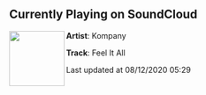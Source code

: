 ## Currently Playing on SoundCloud

[<img align="left" width="100" src="https://i1.sndcdn.com/artworks-hCTgu8zAgUZ1zqG1-gW1k0w-t50x50.jpg">](https://soundcloud.com/kompanymusic/feel-it-all)

**Artist**: Kompany 

**Track**: Feel It All

Last updated at 08/12/2020 05:29
